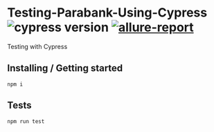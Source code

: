 # Testing-Parabank-Using-Cypress ![cypress version](https://img.shields.io/badge/cypress-9.5.3-brightgreen) [![allure-report](https://github.com/ChiuWeiBin/Testing-Parabank-Using-Cypress/actions/workflows/allure-report.yml/badge.svg)](https://github.com/ChiuWeiBin/Testing-Parabank-Using-Cypress/actions/workflows/allure-report.yml)

Testing with Cypress

## Installing / Getting started



```shell
npm i
```



## Tests



```shell
npm run test
```


